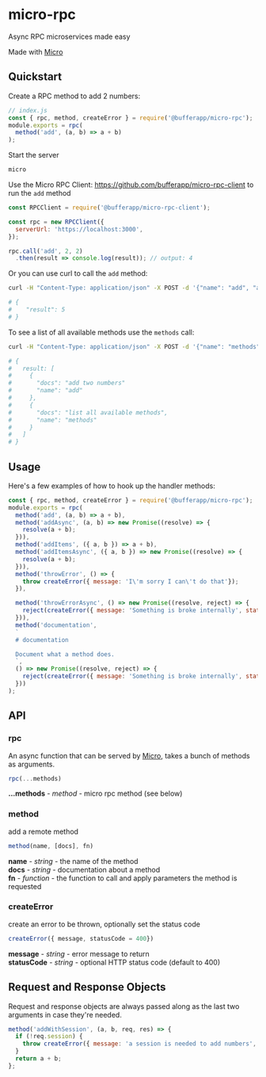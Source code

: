 # micro-rpc

Async RPC microservices made easy

Made with [Micro](https://github.com/zeit/micro)

## Quickstart

Create a RPC method to add 2 numbers:

```js
// index.js
const { rpc, method, createError } = require('@bufferapp/micro-rpc');
module.exports = rpc(
  method('add', (a, b) => a + b)
);
```

Start the server

```sh
micro
```

Use the Micro RPC Client: https://github.com/bufferapp/micro-rpc-client to run the `add` method

```js
const RPCClient = require('@bufferapp/micro-rpc-client');

const rpc = new RPCClient({
  serverUrl: 'https://localhost:3000',
});

rpc.call('add', 2, 2)
  .then(result => console.log(result)); // output: 4
```

Or you can use curl to call the `add` method:

```sh
curl -H "Content-Type: application/json" -X POST -d '{"name": "add", "args": "[2, 3]"}' localhost:3000 | python -m json.tool

# {
#    "result": 5
# }
```

To see a list of all available methods use the `methods` call:

```sh
curl -H "Content-Type: application/json" -X POST -d '{"name": "methods"}' localhost:3000 | python -m json.tool

# {
#   result: [
#     {
#       "docs": "add two numbers"
#       "name": "add"
#     },
#     {
#       "docs": "list all available methods",
#       "name": "methods"
#     }
#   ]
# }
```

## Usage

Here's a few examples of how to hook up the handler methods:

```js
const { rpc, method, createError } = require('@bufferapp/micro-rpc');
module.exports = rpc(
  method('add', (a, b) => a + b),
  method('addAsync', (a, b) => new Promise((resolve) => {
    resolve(a + b);
  })),
  method('addItems', ({ a, b }) => a + b),
  method('addItemsAsync', ({ a, b }) => new Promise((resolve) => {
    resolve(a + b);
  })),
  method('throwError', () => {
    throw createError({ message: 'I\'m sorry I can\'t do that'});
  }),

  method('throwErrorAsync', () => new Promise((resolve, reject) => {
    reject(createError({ message: 'Something is broke internally', statusCode: 500 }));
  })),
  method('documentation',
  `
  # documentation

  Document what a method does.
  `,
  () => new Promise((resolve, reject) => {
    reject(createError({ message: 'Something is broke internally', statusCode: 500 }));
  }))
);
```

## API

### rpc

An async function that can be served by [Micro](https://github.com/zeit/micro), takes a bunch of methods as arguments.

```js
rpc(...methods)
```

**...methods** - _method_ - micro rpc method (see below)

### method

add a remote method

```js
method(name, [docs], fn)
```

**name** - _string_ - the name of the method  
**docs** - _string_ - documentation about a method  
**fn** - _function_ - the function to call and apply parameters the method is requested

### createError

create an error to be thrown, optionally set the status code

```js
createError({ message, statusCode = 400})
```

**message** - _string_ - error message to return  
**statusCode** - _string_ - optional HTTP status code (default to 400)

## Request and Response Objects

Request and response objects are always passed along as the last two arguments in case they're needed.

```js
method('addWithSession', (a, b, req, res) => {
  if (!req.session) {
    throw createError({ message: 'a session is needed to add numbers', statusCode: 401});
  }
  return a + b;
};
```
